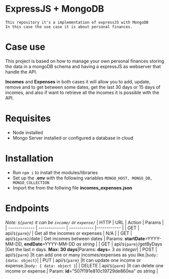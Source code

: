 # ExpressJS + MongoDB
    This repository it's a implementation of expressJS with MongoDB
    In this case the use case it is about personal finances.
# Case use
This project is based on how to manage your own personal finances storing the data in a mongoDB schema and having a expressJS as webserver that handle the API.

**Incomes** and **Expenses** 
in both cases it will allow you to add, update, remove and to get between some dates, get the last 30 days or 15 days of incomes, and also if want to retrieve all the incomes it is possible with the API.

# Requisites
- Node installed
- Mongo Server installed or configured a database in cloud
# Installation
- Run ``npm i`` to install the modules/libraries
- Set up the **.env** with the following variables
    ``MONGO_HOST, MONGO_DB, MONGO_COLLECTION``
- Import the from the follwing file **incomes_expenses.json**

# Endpoints
*Note: ``${parm}`` it can be ``income/`` or ``expense/``*
| HTTP          | URL               | Action                    | Params            |
| ------------- | -------------     | ------------              |------------       |
| GET           | api/``${parm}``/      | Get all the incomes or expenses       |  N/A              |
| GET           | api/``${parm}``/date  | Get incomes between dates |  Params: **startDate**=YYYY-MM-DD, **endDate**=YYYY-MM-DD *as string* |
| GET           | api/``${parm}``/getByDays   |Get the last *n* days. **Max: 30 days**|Params: **days**= 3 *as integer*|
| POST           | api/``${parm}``   |It can add one or many incomes/expenses as you like.|``body: {data: object}``|
| PUT           | api/``${parm}``   |It can update one income or expense.|``body: { data: object }``|
| DELETE           | api/``${parm}``   |It can delete one income or expense.| Param: **id**="507f191e810c19729de860ea" *as string* |
